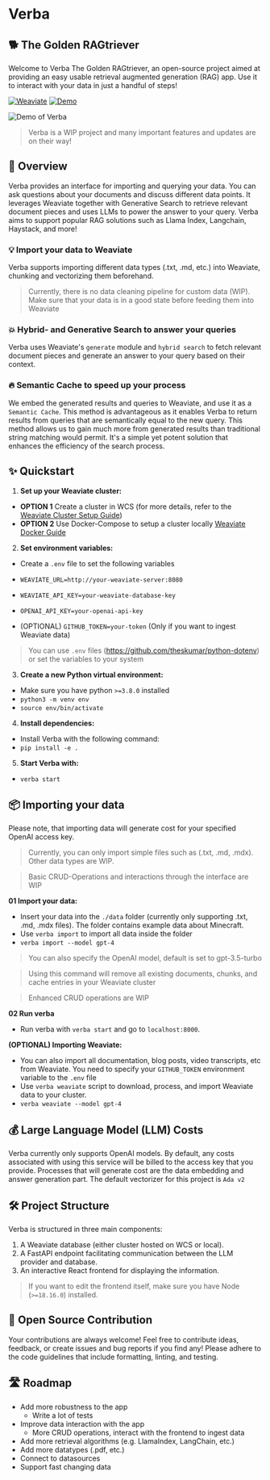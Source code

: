 # Verba 
## 🐕 The Golden RAGtriever

Welcome to Verba The Golden RAGtriever, an open-source project aimed at providing an easy usable retrieval augmented generation (RAG) app. Use it to interact with your data in just a handful of steps!

[![Weaviate](https://img.shields.io/static/v1?label=powered%20by&message=Weaviate%20%E2%9D%A4&color=green&style=flat-square)](https://weaviate.io/) [![Demo](https://img.shields.io/badge/Check%20out%20the%20demo!-yellow?&style=flat-square&logo=react&logoColor=white)](https://verba-golden-ragtriever.onrender.com/)

![Demo of Verba](https://github.com/weaviate/Verba/blob/main/img/verba.gif)

> Verba is a WIP project and many important features and updates are on their way!

## 🎯 Overview

Verba provides an interface for importing and querying your data. You can ask questions about your documents and discuss different data points.
It leverages Weaviate together with Generative Search to retrieve relevant document pieces and uses LLMs to power the answer to your query. Verba aims to support popular RAG solutions such as Llama Index, Langchain, Haystack, and more!

### 💡 Import your data to Weaviate

Verba supports importing different data types (.txt, .md, etc.) into Weaviate, chunking and vectorizing them beforehand.

> Currently, there is no data cleaning pipeline for custom data (WIP). Make sure that your data is in a good state before feeding them into Weaviate

### 💥 Hybrid- and Generative Search to answer your queries 

Verba uses Weaviate's `generate` module and `hybrid search` to fetch relevant document pieces and generate an answer to your query based on their context. 

### 🔥 Semantic Cache to speed up your process

We embed the generated results and queries to Weaviate, and use it as a `Semantic Cache`.
This method is advantageous as it enables Verba to return results from queries that are semantically equal to the new query. This method allows us to gain much more from generated results than traditional string matching would permit. It's a simple yet potent solution that enhances the efficiency of the search process.

## ✨ Quickstart

1. **Set up your Weaviate cluster:**
- **OPTION 1** Create a cluster in WCS (for more details, refer to the [Weaviate Cluster Setup Guide](https://weaviate.io/developers/wcs/guides/create-instance))
- **OPTION 2** Use Docker-Compose to setup a cluster locally [Weaviate Docker Guide](https://weaviate.io/developers/weaviate/installation/docker-compose)

2. **Set environment variables:**
- Create a `.env` file to set the following variables

- ```WEAVIATE_URL=http://your-weaviate-server:8080```
- ```WEAVIATE_API_KEY=your-weaviate-database-key```
- ```OPENAI_API_KEY=your-openai-api-key```
- (OPTIONAL) ```GITHUB_TOKEN=your-token``` (Only if you want to ingest Weaviate data)
> You can use `.env` files (https://github.com/theskumar/python-dotenv) or set the variables to your system

3. **Create a new Python virtual environment:**
- Make sure you have python `>=3.8.0` installed
- ```python3 -m venv env```
- ```source env/bin/activate```

4. **Install dependencies:**
- Install Verba with the following command:
- ```pip install -e .```

5. **Start Verba with:**
- ```verba start```


## 📦 Importing your data

Please note, that importing data will generate cost for your specified OpenAI access key.
> Currently, you can only import simple files such as (.txt, .md, .mdx). Other data types are WIP.

> Basic CRUD-Operations and interactions through the interface are WIP

**01 Import your data:**
- Insert your data into the `./data` folder (currently only supporting .txt, .md, .mdx files). The folder contains example data about Minecraft.
- Use `verba import` to import all data inside the folder
- `verba import --model gpt-4` 
> You can also specify the OpenAI model, default is set to gpt-3.5-turbo

> Using this command will remove all existing documents, chunks, and cache entries in your Weaviate cluster

> Enhanced CRUD operations are WIP

**02 Run verba**
- Run verba with `verba start` and go to `localhost:8000`.


**(OPTIONAL) Importing Weaviate:**
- You can also import all documentation, blog posts, video transcripts, etc from Weaviate. You need to specify your `GITHUB_TOKEN` environment variable to the `.env` file
- Use `verba weaviate` script to download, process, and import Weaviate data to your cluster.
- `verba weaviate --model gpt-4`

## 💰 Large Language Model (LLM) Costs

Verba currently only supports OpenAI models. By default, any costs associated with using this service will be billed to the access key that you provide. Processes that will generate cost are the data embedding and answer generation part. The default vectorizer for this project is `Ada v2`

## 🛠️ Project Structure

Verba is structured in three main components:

1. A Weaviate database (either cluster hosted on WCS or local).
2. A FastAPI endpoint facilitating communication between the LLM provider and database.
3. An interactive React frontend for displaying the information.

> If you want to edit the frontend itself, make sure you have Node (`>=18.16.0`) installed.

## 💖 Open Source Contribution

Your contributions are always welcome! Feel free to contribute ideas, feedback, or create issues and bug reports if you find any! Please adhere to the code guidelines that include formatting, linting, and testing.

## 🛣️ Roadmap

- Add more robustness to the app
    - Write a lot of tests
- Improve data interaction with the app
    - More CRUD operations, interact with the frontend to ingest data
- Add more retrieval algorithms (e.g. LlamaIndex, LangChain, etc.)
- Add more datatypes (.pdf, etc.)
- Connect to datasources
- Support fast changing data
